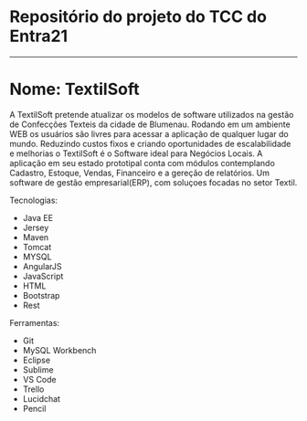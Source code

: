 # Repositório do projeto do TCC do Entra21
--------------------------------------------

# Nome: TextilSoft

A TextilSoft pretende atualizar os modelos de software utilizados na gestão de Confecções Texteis da cidade de Blumenau.
Rodando em um ambiente WEB os usuários são livres para acessar a aplicação de qualquer lugar do mundo. Reduzindo custos fixos e criando oportunidades de escalabilidade e melhorias o TextilSoft é o Software ideal para Negócios Locais.
A aplicação em seu estado prototipal conta com módulos contemplando Cadastro, Estoque, Vendas, Financeiro e a gereção de relatórios.
Um software de gestão empresarial(ERP), com soluçoes focadas no setor Textil.



Tecnologias: 
  - Java EE
  - Jersey
  - Maven
  - Tomcat
  - MYSQL
  - AngularJS
  - JavaScript
  - HTML
  - Bootstrap
  - Rest
 
 Ferramentas:
  - Git
  - MySQL Workbench
  - Eclipse
  - Sublime
  - VS Code
  - Trello
  - Lucidchat
  - Pencil
